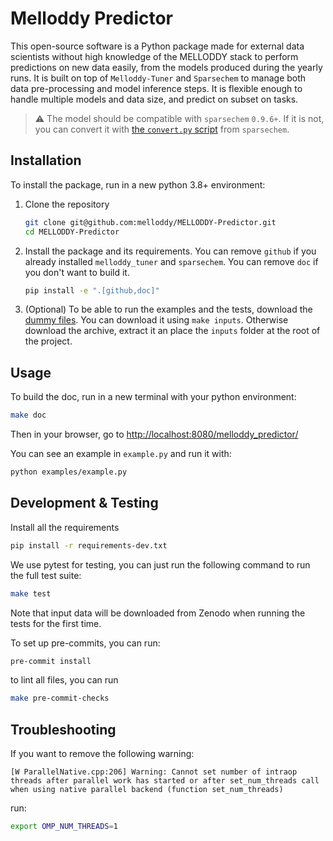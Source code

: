 # Melloddy Predictor

This open-source software is a Python package made for external data scientists without high knowledge of the MELLODDY stack to perform predictions on new data easily, from the models produced during the yearly runs. It is built on top of `Melloddy-Tuner` and `Sparsechem` to manage both data pre-processing and model inference steps. It is flexible enough to handle multiple models and data size, and predict on subset on tasks.

> :warning: The model should be compatible with `sparsechem` `0.9.6+`. If it is not, you can convert it with
[the `convert.py` script](https://gitlab.com/melloddy/wp2/sparsechem/-/blob/convert_v0.9.5_to_v0.9.6/examples/chembl/convert.py) from `sparsechem`.

## Installation

To install the package, run in a new python 3.8+ environment:

1. Clone the repository

   ```sh
   git clone git@github.com:melloddy/MELLODDY-Predictor.git
   cd MELLODDY-Predictor
   ```

2. Install the package and its requirements. You can remove `github` if you already installed `melloddy_tuner` and `sparsechem`. You can remove `doc` if you don't want to build it.

   ```sh
   pip install -e ".[github,doc]"
   ```

3. (Optional) To be able to run the examples and the tests, download the [dummy files](https://zenodo.org/record/6807845/). You can download it using `make inputs`. Otherwise download the archive, extract it an place the `inputs` folder at the root of the project.

## Usage

To build the doc, run in a new terminal with your python environment:

```sh
make doc
```

Then in your browser, go to [http://localhost:8080/melloddy_predictor/](http://localhost:8080/melloddy_predictor/)

You can see an example in `example.py` and run it with:

```sh
python examples/example.py
```

## Development & Testing

Install all the requirements

```sh
pip install -r requirements-dev.txt
```

We use pytest for testing, you can just run the following command to run the full test suite:

```sh
make test
```

Note that input data will be downloaded from Zenodo when running the tests for the first time.

To set up pre-commits, you can run:

```bash
pre-commit install
```

to lint all files, you can run

```bash
make pre-commit-checks
```

## Troubleshooting

If you want to remove the following warning:

```
[W ParallelNative.cpp:206] Warning: Cannot set number of intraop threads after parallel work has started or after set_num_threads call when using native parallel backend (function set_num_threads)
```

run:

```sh
export OMP_NUM_THREADS=1
```
